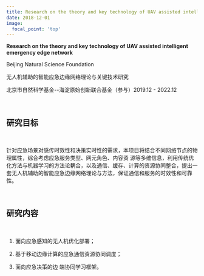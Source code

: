 ```yaml
---
title: Research on the theory and key technology of UAV assisted intelligent emergency edge network
date: 2018-12-01
image:
  focal_point: 'top'
---
```


**Research on the theory and key technology of UAV assisted intelligent emergency edge network**

Beijing Natural Science Foundation

无人机辅助的智能应急边缘网络理论与关键技术研究

北京市自然科学基金--海淀原始创新联合基金（参与）2019.12 - 2022.12

<!--more-->

<br/>

## 研究目标

<br/>

针对应急场景对感传时效性和决策实时性的需求，本项目将结合不同网络节点的物理属性，综合考虑应急服务类型、网元角色、内容资 源等多维信息，利用传统优化方法与机器学习的方法论耦合，以及通信、缓存、计算的资源协同整合，提出一套无人机辅助的智能应急边缘网络理论与方法，保证通信和服务的时效性和可靠性。

<br/>

## 研究内容

<br/>

1. 面向应急感知的无人机优化部署；

2. 基于移动边缘计算的应急通信资源协同调度；

3. 面向应急决策的边 端协同学习框架。

